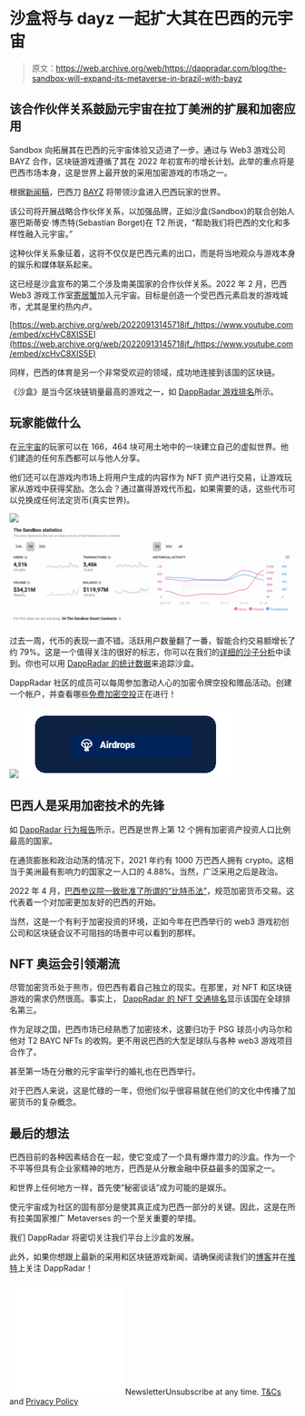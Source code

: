# 沙盒将与 dayz 一起扩大其在巴西的元宇宙

> 原文：<https://web.archive.org/web/https://dappradar.com/blog/the-sandbox-will-expand-its-metaverse-in-brazil-with-bayz>

## 该合作伙伴关系鼓励元宇宙在拉丁美洲的扩展和加密应用

Sandbox 向拓展其在巴西的元宇宙体验又迈进了一步。通过与 Web3 游戏公司 BAYZ 合作，区块链游戏遵循了其在 2022 年初宣布的增长计划。此举的重点将是巴西市场本身，这是世界上最开放的采用加密游戏的市场之一。

根据[新闻稿](https://web.archive.org/web/20220913145718/https://www.sandbox.game/en/blog/the-sandbox-partners-with-bayz-to-grow-the-metaverse-in-brazil/)，巴西刀 [BAYZ](https://web.archive.org/web/20220913145718/https://bayz.gg/) 将带领沙盒进入巴西玩家的世界。

该公司将开展战略合作伙伴关系，以加强品牌，正如沙盒(Sandbox)的联合创始人塞巴斯蒂安·博杰特(Sebastian Borget)在 T2 所说，“帮助我们将巴西的文化和多样性融入元宇宙。”

这种伙伴关系象征着，这将不仅仅是巴西元素的出口，而是将当地观众与游戏本身的娱乐和媒体联系起来。

这已经是沙盒宣布的第二个涉及南美国家的合作伙伴关系。2022 年 2 月，巴西 Web3 游戏工作室[寄居蟹](https://web.archive.org/web/20220913145718/http://www.hermitcrabstudio.com/)加入元宇宙。目标是创造一个受巴西元素启发的游戏城市，尤其是里约热内卢。

[https://web.archive.org/web/20220913145718if_/https://www.youtube.com/embed/xcHvC8XIS5E](https://web.archive.org/web/20220913145718if_/https://www.youtube.com/embed/xcHvC8XIS5E)

同样，巴西的体育是另一个非常受欢迎的领域，成功地连接到该国的区块链。

《沙盒》是当今区块链销量最高的游戏之一，如 [DappRadar 游戏排名](https://web.archive.org/web/20220913145718/https://dappradar.com/rankings/category/games)所示。

## 玩家能做什么

在[元宇宙](https://web.archive.org/web/20220913145718/https://dappradar.com/blog/what-is-the-metaverse)的玩家可以在 166，464 块可用土地中的一块建立自己的虚拟世界。他们建造的任何东西都可以与他人分享。

他们还可以在游戏内市场上将用户生成的内容作为 NFT 资产进行交易，让游戏玩家从游戏中获得奖励。怎么会？通过赢得游戏代币[和](https://web.archive.org/web/20220913145718/https://dappradar.com/hub/token/eth/SAND?from=0x3845badade8e6dff049820680d1f14bd3903a5d0)，如果需要的话，这些代币可以兑换成任何法定货币(真实世界)。

![](img/f34bc8fa438158ef1b021549b88cfff6.png)![The Sandbox DappRadar Recent Statistics](img/300fa158bbfcf4cacd2142e54ecd3ac4.png)

过去一周，代币的表现一直不错。活跃用户数量翻了一番，智能合约交易额增长了约 79%。这是一个值得关注的很好的标志，你可以在我们的[详细的沙子分析](https://web.archive.org/web/20220913145718/https://dappradar.com/blog/sand-was-trending-are-the-fundamentals-still-strong)中读到。你也可以用 [DappRadar 的统计数据](https://web.archive.org/web/20220913145718/https://dappradar.com/multichain/games/the-sandbox)来追踪沙盒。

DappRadar 社区的成员可以每周参加激动人心的加密令牌空投和赠品活动。创建一个帐户，并查看哪些[免费加密空投](https://web.archive.org/web/20220913145718/https://dappradar.com/hub/airdrops)正在进行！

[](https://web.archive.org/web/20220913145718/https://dappradar.com/hub/airdrops)[![](img/ebf3736e7daaf59b158d5065be9e5476.png)<picture>![](img/299cf96c293a6e33ba4380d006c1b210.png)</picture>](https://web.archive.org/web/20220913145718/https://dappradar.com/hub/airdrops)

## 巴西人是采用加密技术的先锋

如 [DappRadar 行为报告](https://web.archive.org/web/20220913145718/https://dappradar.com/blog/behavior-report-macroeconomic-events-accelerate-crypto-adoption-and-regulations)所示，巴西是世界上第 12 个拥有加密资产投资人口比例最高的国家。

在通货膨胀和政治动荡的情况下，2021 年约有 1000 万巴西人拥有 crypto。这相当于美洲最有影响力的国家之一人口的 4.88%。当然，广泛采用之后是政治。

2022 年 4 月，[巴西参议院一致批准了所谓的“比特币法”](https://web.archive.org/web/20220913145718/https://dappradar.com/blog/guide-to-all-crypto-regulations-worldwide/#Brazil)，规范加密货币交易。这代表着一个对加密更加友好的巴西的开始。

当然，这是一个有利于加密投资的环境，正如今年在巴西举行的 web3 游戏初创公司和区块链会议不可阻挡的场景中可以看到的那样。

## NFT 奥运会引领潮流

尽管加密货币处于熊市，但巴西有着自己独立的现实。在那里，对 NFT 和区块链游戏的需求仍然很高。事实上， [DappRadar 的 NFT 交通排名](https://web.archive.org/web/20220913145718/https://dappradar.com/blog/blockchain-user-behavior-report-nfts-games-less-sensitive-to-global-crypto-trends)显示该国在全球排名第三。

作为足球之国，巴西市场已经熟悉了加密技术，这要归功于 PSG 球员小内马尔和他对 T2 BAYC NFTs 的收购。更不用说巴西的大型足球队与各种 web3 游戏项目合作了。

甚至第一场在分散的元宇宙举行的婚礼也在巴西举行。

对于巴西人来说，这是忙碌的一年，但他们似乎很容易就在他们的文化中传播了加密货币的复杂概念。

## 最后的想法

巴西目前的各种因素结合在一起，使它变成了一个具有爆炸潜力的沙盒。作为一个不平等但具有企业家精神的地方，巴西是从分散金融中获益最多的国家之一。

和世界上任何地方一样，首先使“秘密谈话”成为可能的是娱乐。

使元宇宙成为社区的固有部分是使其真正成为巴西一部分的关键。因此，这是在所有拉美国家推广 Metaverses 的一个至关重要的举措。

我们 DappRadar 将密切关注我们平台上沙盒的发展。

此外，如果你想跟上最新的采用和区块链游戏新闻，请确保阅读我们的[博客](https://web.archive.org/web/20220913145718/https://dappradar.com/blog/)并在[推特](https://web.archive.org/web/20220913145718/https://twitter.com/DappRadar)上关注 DappRadar！

![](img/6d5a4a2d609c56e1a5771717e54ba759.png) NewsletterUnsubscribe at any time. [T&Cs](https://web.archive.org/web/20220913145718/https://dappradar.com/terms) and [Privacy Policy](https://web.archive.org/web/20220913145718/https://dappradar.com/privacy-policy)